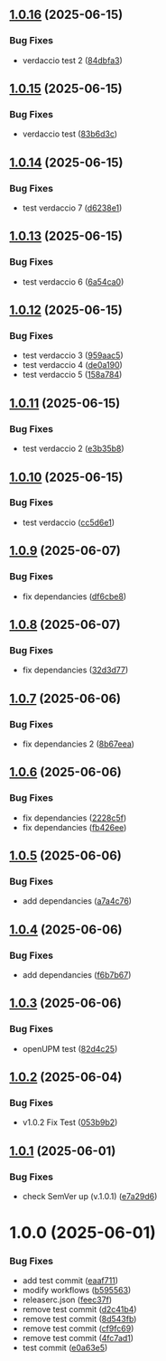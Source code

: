 ## [1.0.16](https://github.com/gus6615/Unity6_DevelopKit/compare/v1.0.15...v1.0.16) (2025-06-15)


### Bug Fixes

* verdaccio test 2 ([84dbfa3](https://github.com/gus6615/Unity6_DevelopKit/commit/84dbfa366dfdf94db02b655ff21c73cae303f545))

## [1.0.15](https://github.com/gus6615/Unity6_DevelopKit/compare/v1.0.14...v1.0.15) (2025-06-15)


### Bug Fixes

* verdaccio test ([83b6d3c](https://github.com/gus6615/Unity6_DevelopKit/commit/83b6d3c6807d9efbe2c128df49c8d90934c277e6))

## [1.0.14](https://github.com/gus6615/Unity6_DevelopKit/compare/v1.0.13...v1.0.14) (2025-06-15)


### Bug Fixes

* test verdaccio 7 ([d6238e1](https://github.com/gus6615/Unity6_DevelopKit/commit/d6238e12c1ac010fbd7c6bb3dc7b1e7a53233dc5))

## [1.0.13](https://github.com/gus6615/Unity6_DevelopKit/compare/v1.0.12...v1.0.13) (2025-06-15)


### Bug Fixes

* test verdaccio 6 ([6a54ca0](https://github.com/gus6615/Unity6_DevelopKit/commit/6a54ca0246ef9c51c6cb30b61e9367f43bf2edfb))

## [1.0.12](https://github.com/gus6615/Unity6_DevelopKit/compare/v1.0.11...v1.0.12) (2025-06-15)


### Bug Fixes

* test verdaccio 3 ([959aac5](https://github.com/gus6615/Unity6_DevelopKit/commit/959aac52b3063363b4349e182bad19484042af1f))
* test verdaccio 4 ([de0a190](https://github.com/gus6615/Unity6_DevelopKit/commit/de0a1907a54bb03ae78f189726aaf1c25dc9a046))
* test verdaccio 5 ([158a784](https://github.com/gus6615/Unity6_DevelopKit/commit/158a784cdbe5d7078346e1ef38384b78f6274a0b))

## [1.0.11](https://github.com/gus6615/Unity6_DevelopKit/compare/v1.0.10...v1.0.11) (2025-06-15)


### Bug Fixes

* test verdaccio 2 ([e3b35b8](https://github.com/gus6615/Unity6_DevelopKit/commit/e3b35b8822ddf02ff9949638c3f9de84d2e297fe))

## [1.0.10](https://github.com/gus6615/Unity6_DevelopKit/compare/v1.0.9...v1.0.10) (2025-06-15)


### Bug Fixes

* test verdaccio ([cc5d6e1](https://github.com/gus6615/Unity6_DevelopKit/commit/cc5d6e1254b2b52af87672f0d158f4a6ae89a4ff))

## [1.0.9](https://github.com/gus6615/Unity6_DevelopKit/compare/v1.0.8...v1.0.9) (2025-06-07)


### Bug Fixes

* fix dependancies ([df6cbe8](https://github.com/gus6615/Unity6_DevelopKit/commit/df6cbe88f2b1309ef4898c893114dc2ee1f8b0b3))

## [1.0.8](https://github.com/gus6615/Unity6_DevelopKit/compare/v1.0.7...v1.0.8) (2025-06-07)


### Bug Fixes

* fix dependancies ([32d3d77](https://github.com/gus6615/Unity6_DevelopKit/commit/32d3d77fb8d80236b1274472cc93ca1f76e925d5))

## [1.0.7](https://github.com/gus6615/Unity6_DevelopKit/compare/v1.0.6...v1.0.7) (2025-06-06)


### Bug Fixes

* fix dependancies 2 ([8b67eea](https://github.com/gus6615/Unity6_DevelopKit/commit/8b67eea0acafa8ae873d72585ba4d5d3f1456d07))

## [1.0.6](https://github.com/gus6615/Unity6_DevelopKit/compare/v1.0.5...v1.0.6) (2025-06-06)


### Bug Fixes

* fix dependancies ([2228c5f](https://github.com/gus6615/Unity6_DevelopKit/commit/2228c5f9efd7ee63909b9067026551d035f20fc5))
* fix dependancies ([fb426ee](https://github.com/gus6615/Unity6_DevelopKit/commit/fb426ee9de423fefa56f047567e4bd9aad0b8cbc))

## [1.0.5](https://github.com/gus6615/Unity6_DevelopKit/compare/v1.0.4...v1.0.5) (2025-06-06)


### Bug Fixes

* add dependancies ([a7a4c76](https://github.com/gus6615/Unity6_DevelopKit/commit/a7a4c76dd3ede0ffd1e6dbbdc8190862bd98d359))

## [1.0.4](https://github.com/gus6615/Unity6_DevelopKit/compare/v1.0.3...v1.0.4) (2025-06-06)


### Bug Fixes

* add dependancies ([f6b7b67](https://github.com/gus6615/Unity6_DevelopKit/commit/f6b7b67b2f77c90cff63d78ec59905f404fac149))

## [1.0.3](https://github.com/gus6615/Unity6_DevelopKit/compare/v1.0.2...v1.0.3) (2025-06-06)


### Bug Fixes

* openUPM test ([82d4c25](https://github.com/gus6615/Unity6_DevelopKit/commit/82d4c2567c16e30d65b13b54117e5d0c76dc3456))

## [1.0.2](https://github.com/gus6615/Unity6_DevelopKit/compare/v1.0.1...v1.0.2) (2025-06-04)


### Bug Fixes

* v1.0.2 Fix Test ([053b9b2](https://github.com/gus6615/Unity6_DevelopKit/commit/053b9b271cea219b1cf95b701eda1788ee9a9e16))

## [1.0.1](https://github.com/gus6615/Unity6_DevelopKit/compare/v1.0.0...v1.0.1) (2025-06-01)


### Bug Fixes

* check SemVer up (v.1.0.1) ([e7a29d6](https://github.com/gus6615/Unity6_DevelopKit/commit/e7a29d6822525817a6c5c5002866377c7cc07911))

# 1.0.0 (2025-06-01)


### Bug Fixes

* add test commit ([eaaf711](https://github.com/gus6615/Unity6_DevelopKit/commit/eaaf711f8a7ddfacf249ad121df41648a0681950))
* modify workflows ([b595563](https://github.com/gus6615/Unity6_DevelopKit/commit/b595563cbfc095d7db317cc75b878723b5ccadca))
* releaserc.json ([feec37f](https://github.com/gus6615/Unity6_DevelopKit/commit/feec37ff85c342506e22fd0480e1a1957cb41b16))
* remove test commit ([d2c41b4](https://github.com/gus6615/Unity6_DevelopKit/commit/d2c41b4d94ffe257bdc301ec3f8c829c8feba5c2))
* remove test commit ([8d543fb](https://github.com/gus6615/Unity6_DevelopKit/commit/8d543fbede71c0a06c8617069f8fa4f1ce7ac7fa))
* remove test commit ([cf9fc69](https://github.com/gus6615/Unity6_DevelopKit/commit/cf9fc69d38f3f0488f45d2f254ddbf1744b6e646))
* remove test commit ([4fc7ad1](https://github.com/gus6615/Unity6_DevelopKit/commit/4fc7ad15c7e45155502292bdf94ede042ff92fb3))
* test commit ([e0a63e5](https://github.com/gus6615/Unity6_DevelopKit/commit/e0a63e586538743c499a280ea25d8ddade4d7784))
